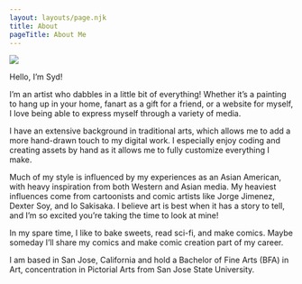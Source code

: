 ```yaml
---
layout: layouts/page.njk
title: About
pageTitle: About Me
---
```


![](/assets/art/photo-selfPainting.jpg)
<!--{.self-portrait}-->

Hello, I’m Syd!

I’m an artist who dabbles in a little bit of everything! Whether it’s a painting to hang up in your home, fanart as a gift for a friend, or a website for myself, I love being able to express myself through a variety of media. 

I have an extensive background in traditional arts, which allows me to add a more hand-drawn touch to my digital work. I especially enjoy coding and creating assets by hand as it allows me to fully customize everything I make.

Much of my style is influenced by my experiences as an Asian American, with heavy inspiration from both Western and Asian media. My heaviest influences come from cartoonists and comic artists like Jorge Jimenez, Dexter Soy, and Io Sakisaka. I believe art is best when it has a story to tell, and I’m so excited you’re taking the time to look at mine!

In my spare time, I like to bake sweets, read sci-fi, and make comics. Maybe someday I’ll share my comics and make comic creation part of my career. 

I am based in San Jose, California and hold a Bachelor of Fine Arts (BFA) in Art, concentration in Pictorial Arts from San Jose State University. 
